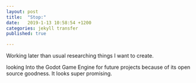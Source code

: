 ```yaml
---
layout: post
title:  "Stop:"
date:   2019-1-13 10:58:54 +1200
categories: jekyll transfer
published: true

---
```


Working later than usual researching things I want to create.

looking Into the Godot Game Engine for future projects because of its open source goodness. It looks super promising.
